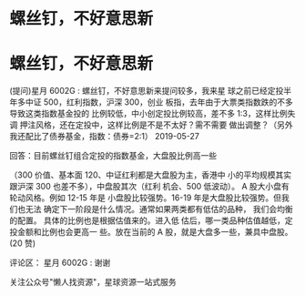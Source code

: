 # 螺丝钉，不好意思新

# 螺丝钉，不好意思新

(提问)星月 6002G : 螺丝钉，不好意思新来提问较多，我来星 球之前已经定投半年多中证 500，红利指数，沪深 300，创业 板指，去年由于大票类指数跌的不多导致这类指数基金投的 比例较低，中小创定投比例较高，差不多 1:3，这样比例失调 押注风格，还在定投中，这样比例是不是不太好？需不需要 做出调整？（另外我还配比了债券基金，指数：债券=2:1） 2019-05-27

回答：目前螺丝钉组合定投的指数基金，大盘股比例高一些

（300 价值、基本面 120、中证红利都是大盘股为主，香港中 小的平均规模其实跟沪深 300 也差不多），中盘股其次（红利 机会、500 低波动）。 A 股大小盘有轮动风格。例如 12-15 年是 小盘股比较强势。16-19 年是大盘股比较强势。但我们也无法 确定下一阶段是什么情况。通常如果两类都有低估的品种， 我们会均衡的配置。 具体的比例也是根据估值来的。进入低 估后，哪一类品种估值越低，定投金额和比例也会更高一 些。放在当前的 A 股，就是大盘多一些，兼具中盘股。(20 赞)

评论区： 星月 6002G : 谢谢

关注公众号"懒人找资源"，星球资源一站式服务
